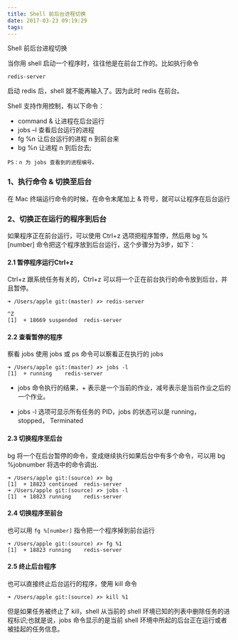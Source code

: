 ```yaml
---
title: Shell 前后台进程切换
date: 2017-03-23 09:19:29
tags:
---
```

Shell 前后台进程切换

当你用 shell 启动一个程序时，往往他是在前台工作的。比如执行命令

    redis-server
启动 redis 后，shell 就不能再输入了。因为此时 redis 在前台。

Shell 支持作用控制，有以下命令：

- command & 让进程在后台运行
- jobs –l 查看后台运行的进程
- fg %n 让后台运行的进程 n 到前台来
- bg %n 让进程 n 到后台去;

`PS：n 为 jobs 查看到的进程编号。`

### 1、执行命令 & 切换至后台

在 Mac 终端运行命令的时候，在命令末尾加上 & 符号，就可以让程序在后台运行

### 2、切换正在运行的程序到后台

如果程序正在前台运行，可以使用 Ctrl+z 选项把程序暂停，然后用 bg %[number] 命令把这个程序放到后台运行，这个步骤分为3步，如下：

#### 2.1 暂停程序运行Ctrl+z

Ctrl+z 跟系统任务有关的，Ctrl+z 可以将一个正在前台执行的命令放到后台，并且暂停。
```
➜ /Users/apple git:(master) ✗> redis-server

^Z
[1]  + 18669 suspended  redis-server
```
#### 2.2 查看暂停的程序

察看 jobs 使用 jobs 或 ps 命令可以察看正在执行的 jobs

```
➜ /Users/apple git:(master) ✗> jobs -l
[1]  + running    redis-server
```
- jobs 命令执行的结果，+ 表示是一个当前的作业，减号表示是当前作业之后的一个作业。

- jobs -l 选项可显示所有任务的 PID，jobs 的状态可以是 running， stopped， Terminated

#### 2.3 切换程序至后台

bg 将一个在后台暂停的命令，变成继续执行如果后台中有多个命令，可以用 bg %jobnumber 将选中的命令调出.

```
➜ /Users/apple git:(source) ✗> bg
[1]  + 18823 continued  redis-server
➜ /Users/apple git:(source) ✗> jobs -l
[1]  + 18823 running    redis-server
```

#### 2.4 切换程序至前台

也可以用 `fg %[number]` 指令把一个程序掉到前台运行
```
➜ /Users/apple git:(source) ✗> fg %1
[1]  + 18823 running    redis-server
```
#### 2.5 终止后台程序

也可以直接终止后台运行的程序，使用 kill 命令
```
➜ /Users/apple git:(source) ✗> kill %1
```
但是如果任务被终止了 kill，shell 从当前的 shell 环境已知的列表中删除任务的进程标识;也就是说，jobs 命令显示的是当前 shell 环境中所起的后台正在运行或者被挂起的任务信息。
